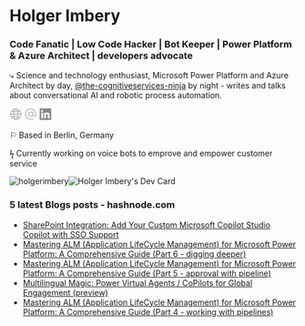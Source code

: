 # Holger Imbery
### Code Fanatic | Low Code Hacker | Bot Keeper | Power Platform & Azure Architect | developers advocate

⤷ Science and technology enthusiast, Microsoft Power Platform and Azure Architect by day, [@the-cognitiveservices-ninja](https://github.com/the-cognitiveservices-ninja) by night - writes and talks about conversational AI and robotic process automation. 

 <a aligh="left" href="https://www.cognitiveservices.ninja" target="_blank" rel="noreferrer noopener"><img src="https://raw.githubusercontent.com/0xShapeShifter/dev-story/master/public/images/socials/globe.svg" alt="Website" width="22" height="22" /></a> <a aligh="left" href="mailto:the@cognitiveservices,ninja" target="_blank" rel="noreferrer noopener"><img src="https://raw.githubusercontent.com/0xShapeShifter/dev-story/master/public/images/socials/at.svg" alt="Email" width="22" height="22" /></a> <a aligh="left" href="https://www.linkedin.com/in/holgerimbery" target="_blank" rel="noreferrer noopener"><img src="https://raw.githubusercontent.com/0xShapeShifter/dev-story/master/public/images/socials/linkedin.svg" alt="LinkedIn" width="22" height="22" /></a>  

⚐ Based in Berlin, Germany

ϟ Currently working on voice bots to emprove and empower customer service

 

<a href="https://app.daily.dev/thecognitiveservicesninja"><img src="https://api.daily.dev/devcards/7d6788ea96d04422bdcc4f633263bc26.png?r=f2m" align=right width="400" alt="Holger Imbery's Dev Card"/></a>

<p align="left"> <img src="https://komarev.com/ghpvc/?username=holgerimbery&label=Profile%20views&color=0e75b6&style=flat" alt="holgerimbery" /> </p>

### 5 latest Blogs posts - hashnode.com
<!-- HASHNODE:START -->
- [SharePoint Integration: Add Your Custom Microsoft Copilot Studio Copilot with SSO Support](https://the.cognitiveservices.ninja/sharepoint-integration-add-your-custom-microsoft-copilot-studio-copilot-with-sso-support)
- [Mastering ALM &lpar;Application LifeCycle Management&rpar; for Microsoft Power Platform: A Comprehensive Guide &lpar;Part 6 - digging deeper&rpar;](https://the.cognitiveservices.ninja/mastering-alm-application-lifecycle-management-for-microsoft-power-platform-a-comprehensive-guide-part-6-digging-deeper)
- [Mastering ALM &lpar;Application LifeCycle Management&rpar; for Microsoft Power Platform: A Comprehensive Guide &lpar;Part 5 - approval with pipeline&rpar;](https://the.cognitiveservices.ninja/mastering-alm-application-lifecycle-management-for-microsoft-power-platform-a-comprehensive-guide-part-5-approval-with-pipeline)
- [Multilingual Magic: Power Virtual Agents / CoPilots for Global Engagement &lpar;preview&rpar;](https://the.cognitiveservices.ninja/multilingual-magic-power-virtual-agents-copilots-for-global-engagement-preview)
- [Mastering ALM &lpar;Application LifeCycle Management&rpar; for Microsoft Power Platform: A Comprehensive Guide &lpar;Part 4 - working with pipelines&rpar;](https://the.cognitiveservices.ninja/mastering-alm-application-lifecycle-management-for-microsoft-power-platform-a-comprehensive-guide-part-4-working-with-pipelines)
<!-- HASHNODE:END -->



